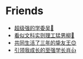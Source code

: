 # Friends

* [超级强的学委吴🎈](https://skywt.cn/)
* [看似文科实则理工猛男柳💪](https://6-champ1on.gitbook.io/6champ1on-home/)
* [共同生活了三年的挚友王😊](https://huigg296.github.io/)
* [引领我成长的至强学长肖👍](https://kiprey.github.io/)

